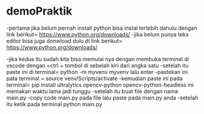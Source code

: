 # demoPraktik

-pertama jika belum pernah install python bisa instal terlebih dahulu dengan link berikut= https://www.python.org/downloads/
-jika belum punya teks editor bisa juga donwload dulu di link berikut= https://www.python.org/downloads/

-jika kedua itu sudah kita bisa memulai nya dengan membuka terminal di vscode dengan =ctrl + tombol di sebelah kiri dari angka satu
-setelah itu  paste ini di terminal= python -m myvenv myvenv lalu enter
-pastekan ini pata terminal = source venv/Scripts/activate
-kemudian paste ini pada terminal= pip install ultralytics opencv-python opencv-python-headless ini memakan waktu lama jadi tunggu
-setelah itu buat file dengan nama main.py
-copy code main.py pada file lalu paste pada main.py anda
-setelah itu ketik pada terminal python main.py

